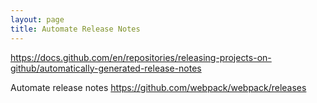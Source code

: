 ```yaml
---
layout: page
title: Automate Release Notes
---
```


https://docs.github.com/en/repositories/releasing-projects-on-github/automatically-generated-release-notes

Automate release notes
https://github.com/webpack/webpack/releases

